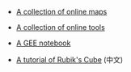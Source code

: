
* [A collection of online maps](https://github.com/ychenzgithub/Onlinemaps)

* [A collection of online tools](https://github.com/ychenzgithub/OnlineTools)

* [A GEE notebook](https://github.com/ychenzgithub/GEE)

* [A tutorial of Rubik's Cube](https://github.com/ychenzgithub/RubiksCube) (中文)
